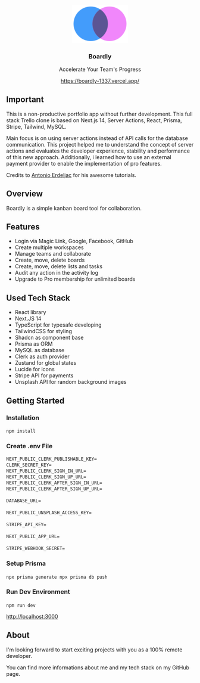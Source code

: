 <!-- @format -->

<p align="center"><img width="150" alt="image" src="./public/logo.svg"></p>
<h3 align="center">Boardly</h3>
<p align="center">Accelerate Your Team's Progress</p>
<p align="center"><a href="https://boardly-1337.vercel.app/">https://boardly-1337.vercel.app/</a></p>

## Important

This is a non-productive portfolio app without further development.
This full stack Trello clone is based on Next.js 14, Server Actions, React, Prisma, Stripe, Tailwind, MySQL.

Main focus is on using server actions instead of API calls for the database communication. This project helped me to understand the concept of server actions and evaluates the developer experience, stability and performance of this new approach. Additionally, i learned how to use an external payment provider to enable the implementation of pro features.

Credits to [Antonio Erdeljac](https://github.com/AntonioErdeljac/next13-trello/) for his awesome tutorials.

## Overview

Boardly is a simple kanban board tool for collaboration.

## Features

- Login via Magic Link, Google, Facebook, GitHub
- Create multiple workspaces
- Manage teams and collaborate
- Create, move, delete boards
- Create, move, delete lists and tasks
- Audit any action in the activity log
- Upgrade to Pro membership for unlimited boards

## Used Tech Stack

- React library
- Next.JS 14
- TypeScript for typesafe developing
- TailwindCSS for styling
- Shadcn as component base
- Prisma as ORM
- MySQL as database
- Clerk as auth provider
- Zustand for global states
- Lucide for icons
- Stripe API for payments
- Unsplash API for random background images

## Getting Started

### Installation

`npm install`

### Create .env File

```
NEXT_PUBLIC_CLERK_PUBLISHABLE_KEY=
CLERK_SECRET_KEY=
NEXT_PUBLIC_CLERK_SIGN_IN_URL=
NEXT_PUBLIC_CLERK_SIGN_UP_URL=
NEXT_PUBLIC_CLERK_AFTER_SIGN_IN_URL=
NEXT_PUBLIC_CLERK_AFTER_SIGN_UP_URL=

DATABASE_URL=

NEXT_PUBLIC_UNSPLASH_ACCESS_KEY=

STRIPE_API_KEY=

NEXT_PUBLIC_APP_URL=

STRIPE_WEBHOOK_SECRET=
```

### Setup Prisma

`npx prisma generate
npx prisma db push`

### Run Dev Environment

`npm run dev`

<a href="http://localhost:3000">http://localhost:3000</a>

## About

I'm looking forward to start exciting projects with you as a 100% remote developer.

You can find more informations about me and my tech stack on my GitHub page.
